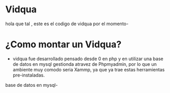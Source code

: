 # Vidqua

hola que tal , este es el codigo de vidqua por el momento-


#  ¿Como montar un Vidqua?

* vidqua fue desarrollado pensado desde 0 en php y en utilizar una base de datos en mysql gestionda atravez de Phpmyadmin, por lo que un ambiente muy comodo seria Xammp, ya que ya trae estas herramientas pre-instaladas.


base de datos en mysql-
